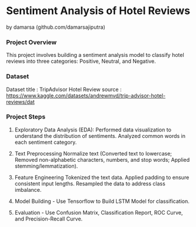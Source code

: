 # Sentiment Analysis of Hotel Reviews
by damarsa (github.com/damarsajiputra)

### Project Overview
This project involves building a sentiment analysis model to classify hotel reviews into three categories: Positive, Neutral, and Negative.

### Dataset
Dataset title : TripAdvisor Hotel Review
source :  https://www.kaggle.com/datasets/andrewmvd/trip-advisor-hotel-reviews/dat


### Project Steps
1. Exploratory Data Analysis (EDA):
   Performed data visualization to understand the distribution of sentiments.
   Analyzed common words in each sentiment category.

2. Text Preprocessing
   Normalize text (Converted text to lowercase; Removed non-alphabetic characters, numbers, and stop words; Applied stemming/lemmatization).

3. Feature Engineering
   Tokenized the text data.
   Applied padding to ensure consistent input lengths.
   Resampled the data to address class imbalance.

4. Model Building
        - Use Tensorflow to Build LSTM Model for classification.
        
5. Evaluation
        - Use Confusion Matrix, Classification Report, ROC Curve, and Precision-Recall Curve.


